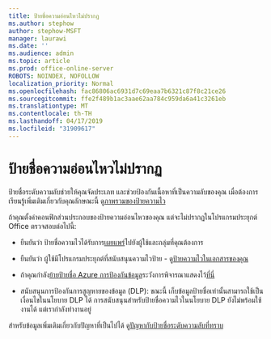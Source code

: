 ```yaml
---
title: ป้ายชื่อความอ่อนไหวไม่ปรากฏ
ms.author: stephow
author: stephow-MSFT
manager: laurawi
ms.date: ''
ms.audience: admin
ms.topic: article
ms.prod: office-online-server
ROBOTS: NOINDEX, NOFOLLOW
localization_priority: Normal
ms.openlocfilehash: fac86806ac6931d7c69eaa7b6321c87f8c21ce26
ms.sourcegitcommit: ffe2f489b1ac3aae62aa784c959da6a41c3261eb
ms.translationtype: MT
ms.contentlocale: th-TH
ms.lasthandoff: 04/17/2019
ms.locfileid: "31909617"
---
```

# <a name="sensitivity-labels-not-appearing"></a>ป้ายชื่อความอ่อนไหวไม่ปรากฏ

ป้ายชื่อระดับความลับช่วยให้คุณจัดประเภท และช่วยป้องกันเนื้อหาที่เป็นความลับของคุณ เมื่อต้องการเรียนรู้เพิ่มเติมเกี่ยวกับคุณลักษณะนี้ ดู[ภาพรวมของป้ายความไว](https://docs.microsoft.com/en-us/office365/securitycompliance/sensitivity-labels)

ถ้าคุณตั้งค่าคอนฟิกส่วนประกอบของป้ายความอ่อนไหวของคุณ แต่จะไม่ปรากฏในโปรแกรมประยุกต์ Office ตรวจสอบต่อไปนี้:

- ยืนยันว่า ป้ายชื่อความไวได้รับการ[เผยแพร่](https://docs.microsoft.com/en-us/Office365/SecurityCompliance/sensitivity-labels#what-label-policies-can-do)ไปยังผู้ใช้และกลุ่มที่คุณต้องการ

- ยืนยันว่า ผู้ใช้มีโปรแกรมประยุกต์ที่สนับสนุนความไวป้าย - ดู[ป้ายความไวในเอกสารของคุณ](https://support.office.com/en-us/article/apply-sensitivity-labels-to-your-documents-and-email-within-office-2f96e7cd-d5a4-403b-8bd7-4cc636bae0f9?ad=US&ui=en-US&rs=en-US#bkmk_whereavailable)
 
 
- ถ้าคุณกำลัง[ย้ายป้ายชื่อ Azure การป้องกันข้อมูล](https://docs.microsoft.com/en-us/azure/information-protection/configure-policy-migrate-labels)ระวังการพิจารณาแสดงไว้[ที่นี่](https://docs.microsoft.com/en-us/azure/information-protection/configure-policy-migrate-labels#considerations-for-unified-labels)

- สนับสนุนการป้องกันการสูญหายของข้อมูล (DLP): ขณะนี้ เก็บข้อมูลป้ายชื่อเท่านั้นสามารถใช้เป็นเงื่อนไขในนโยบาย DLP ได้  การสนับสนุนสำหรับป้ายชื่อความไวในนโยบาย DLP ยังไม่พร้อมใช้งานได้ แต่เรากำลังทำงานอยู่

สำหรับข้อมูลเพิ่มเติมเกี่ยวกับปัญหาที่เป็นไปได้ ดู[ปัญหากับป้ายชื่อระดับความลับที่ทราบ](https://support.office.com/en-us/article/known-issues-with-sensitivity-labels-in-office-b169d687-2bbd-4e21-a440-7da1b2743edc?ui=en-US&rs=en-US&ad=US)